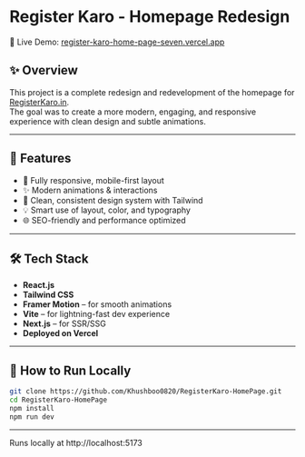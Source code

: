 # Register Karo - Homepage Redesign

🚀 Live Demo: [register-karo-home-page-seven.vercel.app](https://register-karo-home-page-seven.vercel.app/)

## ✨ Overview

This project is a complete redesign and redevelopment of the homepage for [RegisterKaro.in](https://www.registerkaro.in).  
The goal was to create a more modern, engaging, and responsive experience with clean design and subtle animations.

---
## 📱 Features

- 🔄 Fully responsive, mobile-first layout
- ✨ Modern animations & interactions
- 🎨 Clean, consistent design system with Tailwind
- 💡 Smart use of layout, color, and typography
- 🌐 SEO-friendly and performance optimized

---

## 🛠️ Tech Stack

- **React.js**
- **Tailwind CSS**
- **Framer Motion** – for smooth animations
- **Vite** – for lightning-fast dev experience
- **Next.js** – for SSR/SSG 
- **Deployed on Vercel**
---

## 🧪 How to Run Locally

```bash
git clone https://github.com/Khushboo0820/RegisterKaro-HomePage.git
cd RegisterKaro-HomePage
npm install
npm run dev
```
---

Runs locally at http://localhost:5173


